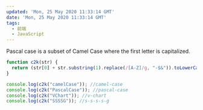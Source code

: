```yaml
---
updated: 'Mon, 25 May 2020 11:33:14 GMT'
date: 'Mon, 25 May 2020 11:33:14 GMT'
tags:
  - 前端
  - JavaScript
---
```


Pascal case is a subset of Camel Case where the first letter is capitalized.

```js
function c2k(str) {
  return (str[0] + str.substring(1).replace(/[A-Z]/g, "-$&")).toLowerCase();
}

console.log(c2k("camelCase")); //camel-case
console.log(c2k("PascalCase")); //pascal-case
console.log(c2k("VChart")); //v-chart
console.log(c2k("SSSSG")); //s-s-s-s-g
```
